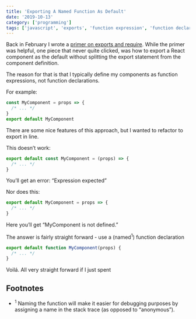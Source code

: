 ```yaml
---
title: 'Exporting A Named Function As Default'
date: '2019-10-13'
category: ['programming']
tags: ['javascript', 'exports', 'function expression', 'function declaration']
---
```


Back in February I wrote a [primer on exports and require](https://www.stephencharlesweiss.com/2019-02-11/js-modules-primer-export-and-require/). While the primer was helpful, one piece that never quite clicked, was how to export a React component as the default without splitting the export statement from the component definition.

The reason for that is that I typically define my components as function expressions, not function declarations.

For example:

```javascript
const MyComponent = props => {
  /* ... */
}
export default MyComponent
```

There are some nice features of this approach, but I wanted to refactor to export in line.

This doesn’t work:

```javascript
export default const MyComponent = (props) => {
  /* ... */
}
```

You’ll get an error: “Expression expected”

Nor does this:

```javascript
export default MyComponent = props => {
  /* ... */
}
```

Here you’ll get “MyComponent is not defined.”

The answer is fairly straight forward - use a (named<sup>1</sup>) function declaration

```javascript
export default function MyComponent(props) {
  /* ... */
}
```

Voilá. All very straight forward if I just spent

## Footnotes

- <sup>1</sup> Naming the function will make it easier for debugging purposes by assigning a name in the stack trace (as opposed to “anonymous”).
